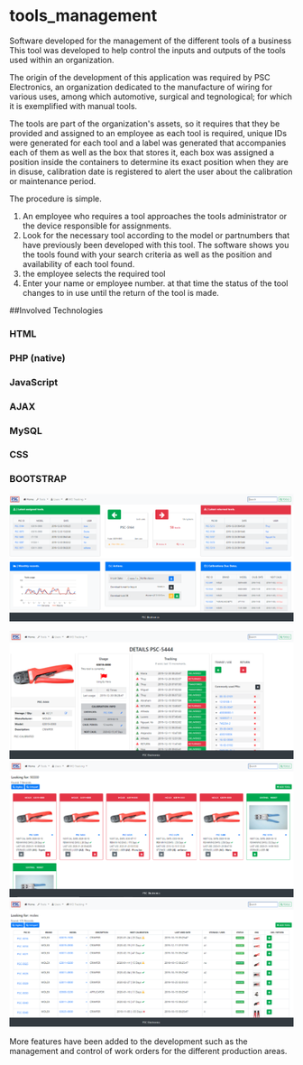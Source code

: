 # tools_management
Software developed for the management of the different tools of a business
This tool was developed to help control the inputs and outputs of the tools used within an organization.


The origin of the development of this application was required by PSC Electronics, an organization dedicated to the manufacture of wiring for various uses, among which automotive, surgical and tegnological; for which it is exemplified with manual tools.


The tools are part of the organization's assets, so it requires that they be provided and assigned to an employee
as each tool is required, unique IDs were generated for each tool and a label was generated that accompanies each of them 
as well as the box that stores it, each box was assigned a position inside the containers to determine its exact position 
when they are in disuse, calibration date is registered to alert the user about the calibration or maintenance period.


The procedure is simple.
1. An employee who requires a tool approaches the tools administrator or the device responsible for assignments.
2. Look for the necessary tool according to the model or partnumbers that have previously been developed with this tool.
The software shows you the tools found with your search criteria as well as the position and availability of each tool found.
3. the employee selects the required tool
4. Enter your name or employee number. at that time the status of the tool changes to in use until the return of the tool is made.



 ##Involved Technologies 

### HTML
### PHP (native)
### JavaScript
### AJAX
### MySQL
### CSS 
### BOOTSTRAP




![alt text](https://github.com/hdservicesweb/tools_management/blob/master/raw_image/home.png?raw=true)

![alt text](https://github.com/hdservicesweb/tools_management/blob/master/raw_image/details.PNG?raw=true)
![alt text](https://github.com/hdservicesweb/tools_management/blob/master/raw_image/results.PNG?raw=true)
![alt text](https://github.com/hdservicesweb/tools_management/blob/master/raw_image/Search.PNG?raw=true)



More features have been added to the development such as the management and control of work orders for the different production areas.
